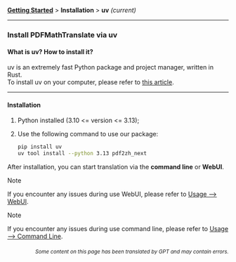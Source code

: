 [**Getting Started**](./getting-started.md) > **Installation** > **uv** _(current)_

---

### Install PDFMathTranslate via uv

#### What is uv? How to install it?

uv is an extremely fast Python package and project manager, written in Rust.
<br>
To install uv on your computer, please refer to [this article](https://docs.astral.sh/uv/getting-started/installation/).

---

#### Installation

1. Python installed (3.10 <= version <= 3.13);

2. Use the following command to use our package:

    ```bash
    pip install uv
    uv tool install --python 3.13 pdf2zh_next
    ```
After installation, you can start translation via the **command line** or **WebUI**.

> [!NOTE]
> If you encounter any issues during use WebUI, please refer to [Usage --> WebUI](./USAGE_webui.md).

> [!NOTE]
> If you encounter any issues during use command line, please refer to [Usage --> Command Line](./USAGE_commandline.md).

<div align="right">
<h6><small>Some content on this page has been translated by GPT and may contain errors.</small></h6>